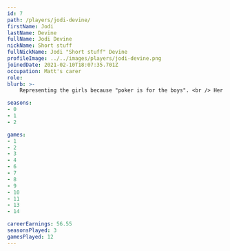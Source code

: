 ```yaml
---
id: 7
path: /players/jodi-devine/
firstName: Jodi
lastName: Devine
fullName: Jodi Devine
nickName: Short stuff
fullNickName: Jodi "Short stuff" Devine
profileImage: ../../images/players/jodi-devine.png
joinedDate: 2021-02-10T18:07:35.701Z
occupation: Matt's carer
role: 
blurb: >-
    Representing the girls because "poker is for the boys". <br /> Her biggest tournament win to date is circa $15. (Matt let her). <br /> Short in life, short stack at the table.

seasons:
- 0
- 1
- 2

games:
- 1
- 2
- 3
- 4
- 6
- 7
- 8
- 9
- 10
- 11
- 13
- 14

careerEarnings: 56.55
seasonsPlayed: 3
gamesPlayed: 12
---
```

